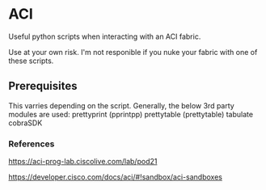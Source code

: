 # ACI
Useful python scripts when interacting with an ACI fabric. 

Use at your own risk. I'm not responible if you nuke your fabric with one of these scripts.

## Prerequisites
This varries depending on the script. Generally, the below 3rd party modules are used:
prettyprint (pprintpp)
prettytable (prettytable)
tabulate
cobraSDK

### References
https://aci-prog-lab.ciscolive.com/lab/pod21

https://developer.cisco.com/docs/aci/#!sandbox/aci-sandboxes